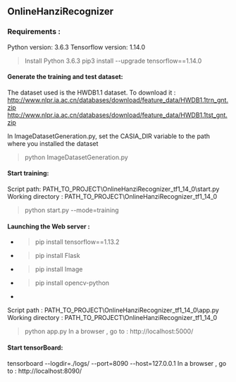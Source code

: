## OnlineHanziRecognizer

### Requirements :
Python version: 3.6.3
Tensorflow version: 1.14.0

> Install Python 3.6.3
> pip3 install --upgrade tensorflow==1.14.0


#### Generate the training and test dataset:

The dataset used is the HWDB1.1 dataset. To download it :
http://www.nlpr.ia.ac.cn/databases/download/feature_data/HWDB1.1trn_gnt.zip
http://www.nlpr.ia.ac.cn/databases/download/feature_data/HWDB1.1tst_gnt.zip

In ImageDatasetGeneration.py, set the CASIA_DIR variable to the path where you installed the dataset
> python ImageDatasetGeneration.py

#### Start training:

 Script path: PATH_TO_PROJECT\OnlineHanziRecognizer_tf1_14_0\start.py
 Working directory : PATH_TO_PROJECT\OnlineHanziRecognizer_tf1_14_0
> python start.py --mode=training

#### Launching the Web server :

- > pip install tensorflow==1.13.2
- > pip install Flask
- > pip install Image
- > pip install opencv-python
- > 

 Script path : PATH_TO_PROJECT\OnlineHanziRecognizer_tf1_14_0\app.py
 Working directory : PATH_TO_PROJECT\OnlineHanziRecognizer_tf1_14_0
> python app.py
In a browser , go to : http://localhost:5000/

#### Start tensorBoard:

tensorboard --logdir=./logs/ --port=8090 --host=127.0.0.1
In a browser , go to : http://localhost:8090/

 


